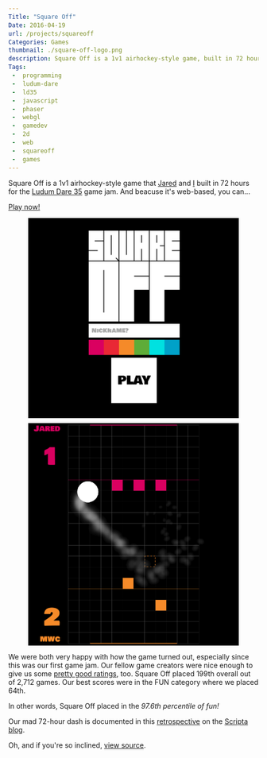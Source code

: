 ```yaml
---
Title: "Square Off"
Date: 2016-04-19
url: /projects/squareoff
Categories: Games
thumbnail: ./square-off-logo.png
description: Square Off is a 1v1 airhockey-style game, built in 72 hours for [LD35](http://ludumdare.com/compo/2016/04/13/welcome-to-ludum-dare-35/).
Tags:
 -  programming
 -  ludum-dare
 -  ld35
 -  javascript
 -  phaser
 -  webgl
 -  gamedev
 -  2d
 -  web
 -  squareoff
 -  games
---
```


Square Off is a 1v1 airhockey-style game that [Jared][jared] and [I][mwcz]
built in 72 hours for the [Ludum Dare 35][ld35] game jam. And beacuse it's
web-based, you can...

<p class="text-center"><a class="btn btn-default btn-lg" href="http://sqoff.com">Play now!</a></p>

<style>
.sqoff-grid {
    display: grid;
    grid-template-columns: repeat(auto-fill, minmax(300px, 1fr));
    grid-gap: 10px;
}
</style>

<figure class="sqoff-grid">
    <img src="title.png" alt="Square Off title screen" />
    <img src="screenshot.png" alt="Square Off gameplay" />
</figure>

We were both very happy with how the game turned out, especially since this was
our first game jam. Our fellow game creators were nice enough to give us some
[pretty good ratings][ld35-sqoff], too. Square Off placed 199th overall out of
2,712 games. Our best scores were in the FUN category where we placed 64th.

In other words, Square Off placed in the _97.6th percentile of fun!_

Our mad 72-hour dash is documented in this [retrospective][retro] on the
[Scripta blog][scripta].

Oh, and if you're so inclined, [view source][source].

<div hidden>
    <img hidden src="square-off-logo.png">
</div>

[fb]: https://www.facebook.com/zorbio/
[scripta]: http://scripta.co/
[mwcz]: https://twitter.com/mwcz/
[jared]: https://twitter.com/caramelcode/
[ld35]: http://ludumdare.com/compo/2016/04/13/welcome-to-ludum-dare-35/
[ld35-sqoff]: http://ludumdare.com/compo/ludum-dare-35/?action=preview&uid=91554
[play]: http://sqoff.com/
[retro]: http://scripta.co/articles/squareoff-ld35/
[source]: https://github.com/ScriptaGames/SquareOff/
